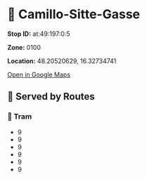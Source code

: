 # 🚉 Camillo-Sitte-Gasse


**Stop ID:** at:49:197:0:5

**Zone:** 0100

**Location:** 48.20520629, 16.32734741

[Open in Google Maps](https://www.google.com/maps?q=48.20520629,16.32734741)

## 🚆 Served by Routes

### 🚊 Tram
- 9
- 9
- 9
- 9
- 9
- 9